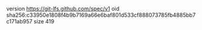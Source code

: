 version https://git-lfs.github.com/spec/v1
oid sha256:c33950e1808f4b9b7169a66e6baf801d533cf888073785fb4885bb7c171ab957
size 419
